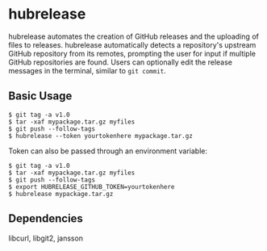# hubrelease

hubrelease automates the creation of GitHub releases and the uploading of files to releases. hubrelease automatically detects a repository's upstream GitHub repository from its remotes, prompting the user for input if multiple GitHub repositories are found. Users can optionally edit the release messages in the terminal, similar to `git commit`.

## Basic Usage
```
$ git tag -a v1.0
$ tar -xaf mypackage.tar.gz myfiles
$ git push --follow-tags
$ hubrelease --token yourtokenhere mypackage.tar.gz
```
Token can also be passed through an environment variable:
```
$ git tag -a v1.0
$ tar -xaf mypackage.tar.gz myfiles
$ git push --follow-tags
$ export HUBRELEASE_GITHUB_TOKEN=yourtokenhere
$ hubrelease mypackage.tar.gz
```

## Dependencies
libcurl, libgit2, jansson
